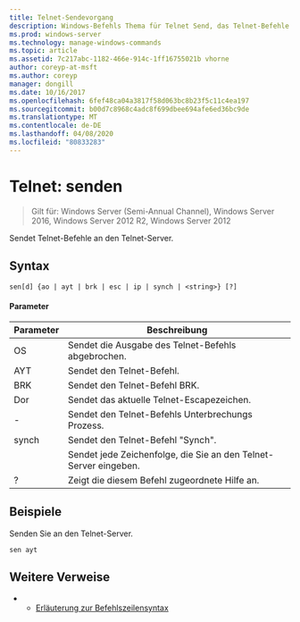 ```yaml
---
title: Telnet-Sendevorgang
description: Windows-Befehls Thema für Telnet Send, das Telnet-Befehle an den Telnet-Server sendet.
ms.prod: windows-server
ms.technology: manage-windows-commands
ms.topic: article
ms.assetid: 7c217abc-1182-466e-914c-1ff16755021b vhorne
author: coreyp-at-msft
ms.author: coreyp
manager: dongill
ms.date: 10/16/2017
ms.openlocfilehash: 6fef48ca04a3817f58d063bc8b23f5c11c4ea197
ms.sourcegitcommit: b00d7c8968c4adc8f699dbee694afe6ed36bc9de
ms.translationtype: MT
ms.contentlocale: de-DE
ms.lasthandoff: 04/08/2020
ms.locfileid: "80833283"
---
```

# <a name="telnet-send"></a>Telnet: senden

>Gilt für: Windows Server (Semi-Annual Channel), Windows Server 2016, Windows Server 2012 R2, Windows Server 2012

Sendet Telnet-Befehle an den Telnet-Server.   

## <a name="syntax"></a>Syntax  
```  
sen[d] {ao | ayt | brk | esc | ip | synch | <string>} [?]  
```  
#### <a name="parameters"></a>Parameter  

| Parameter |                     Beschreibung                      |
|-----------|------------------------------------------------------|
|    OS     |       Sendet die Ausgabe des Telnet-Befehls abgebrochen.        |
|    AYT    |       Sendet den Telnet-Befehl.       |
|    BRK    |            Sendet den Telnet-Befehl BRK.            |
|    Dor    |      Sendet das aktuelle Telnet-Escapezeichen.      |
|    -     |     Sendet den Telnet-Befehls Unterbrechungs Prozess.     |
|   synch   |           Sendet den Telnet-Befehl "Synch".           |
| <string>  | Sendet jede Zeichenfolge, die Sie an den Telnet-Server eingeben. |
|     ?     |     Zeigt die diesem Befehl zugeordnete Hilfe an.      |

## <a name="examples"></a><a name=BKMK_Examples></a>Beispiele  
Senden Sie an den Telnet-Server.  
```  
sen ayt  
```  
## <a name="additional-references"></a>Weitere Verweise  
-   - [Erläuterung zur Befehlszeilensyntax](command-line-syntax-key.md)  
